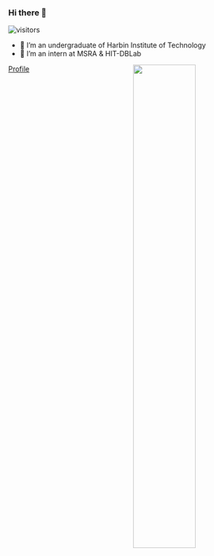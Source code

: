 ### Hi there 👋

![visitors](https://visitor-badge.glitch.me/badge?page_id=gzn00417.gzn00417.README)

- 🔭 I’m an undergraduate of Harbin Institute of Technology
- 🌱 I’m an intern at MSRA & HIT-DBLab

<img align="right" width="50%" src="https://github-readme-stats.vercel.app/api?username=gzn00417&show_icons=true">

[Profile](https://gzn00417.github.io/)

<!--
**gzn00417/gzn00417** is a ✨ _special_ ✨ repository because its `README.md` (this file) appears on your GitHub profile.

Here are some ideas to get you started:

- 🔭 I’m currently working on ...
- 🌱 I’m currently learning ...
- 👯 I’m looking to collaborate on ...
- 🤔 I’m looking for help with ...
- 💬 Ask me about ...
- 📫 How to reach me: ...
- 😄 Pronouns: ...
- ⚡ Fun fact: ...
-->
